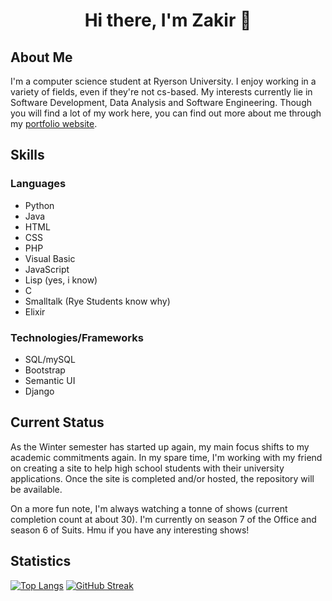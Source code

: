 <h1 style="text-align: center;"> Hi there, I'm Zakir 👋 </h1>

<h2>About Me</h2>

<p>I'm a computer science student at Ryerson University. I enjoy working in a variety of fields, even if they're not cs-based. My interests currently lie in Software Development, Data Analysis and Software Engineering. Though you will find a lot of my work here, you can find out more about me through my <a href="https://zakirdawood.herokuapp.com/" target="_blank">portfolio website</a>.</p>

<h2>Skills</h2>
<h3>Languages</h3>
  <ul>
    <li>Python</li>
    <li>Java</li>
    <li>HTML</li>
    <li>CSS</li>
    <li>PHP</li>
    <li>Visual Basic</li>
    <li>JavaScript</li>
    <li>Lisp (yes, i know)</li>
    <li>C</li>
    <li>Smalltalk (Rye Students know why)</li>
    <li>Elixir</li>
  </ul>
 <h3>Technologies/Frameworks</h3>
   <ul>
    <li>SQL/mySQL</li>
    <li>Bootstrap</li>
    <li>Semantic UI</li>
    <li>Django</li>
   </ul>
   
<h2>Current Status</h2>
<p>As the Winter semester has started up again, my main focus shifts to my academic commitments again. In my spare time, I'm working with my friend on creating a site to help high school students with their university applications. Once the site is completed and/or hosted, the repository will be available.</p>
<p>On a more fun note, I'm always watching a tonne of shows (current completion count at about 30). I'm currently on season 7 of the Office and season 6 of Suits. Hmu if you have any interesting shows!</p>

<h2>Statistics</h2>

[![Top Langs](https://github-readme-stats.vercel.app/api/top-langs/?username=zakirdawood&langs_count=6&layout=compact)](https://github.com/anuraghazra/github-readme-stats)
[![GitHub Streak](https://github-readme-streak-stats.herokuapp.com/?user=zakirdawood)](https://git.io/streak-stats)
<!--
**zakirdawood/zakirdawood** is a ✨ _special_ ✨ repository because its `README.md` (this file) appears on your GitHub profile.

Here are some ideas to get you started:

- 🔭 I’m currently working on ...
- 🌱 I’m currently learning ...
- 👯 I’m looking to collaborate on ...
- 🤔 I’m looking for help with ...
- 💬 Ask me about ...
- 📫 How to reach me: ...
- 😄 Pronouns: ...
- ⚡ Fun fact: ...
-->


